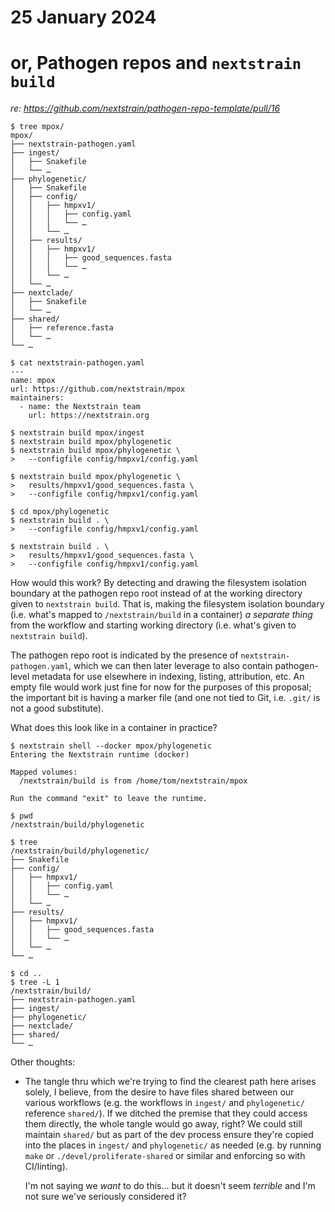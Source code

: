 # 25 January 2024
# or, Pathogen repos and `nextstrain build`

_re: <https://github.com/nextstrain/pathogen-repo-template/pull/16>_

```console
$ tree mpox/
mpox/
├── nextstrain-pathogen.yaml
├── ingest/
│   ├── Snakefile
│   └── …
├── phylogenetic/
│   ├── Snakefile
│   ├── config/
│   │   ├── hmpxv1/
│   │   │   ├── config.yaml
│   │   │   └── …
│   │   └── …
│   ├── results/
│   │   ├── hmpxv1/
│   │   │   ├── good_sequences.fasta
│   │   │   └── …
│   │   └── …
│   └── …
├── nextclade/
│   ├── Snakefile
│   └── …
├── shared/
│   ├── reference.fasta
│   └── …
└── …

$ cat nextstrain-pathogen.yaml
---
name: mpox
url: https://github.com/nextstrain/mpox
maintainers:
  - name: the Nextstrain team
    url: https://nextstrain.org

$ nextstrain build mpox/ingest
$ nextstrain build mpox/phylogenetic
$ nextstrain build mpox/phylogenetic \
>   --configfile config/hmpxv1/config.yaml

$ nextstrain build mpox/phylogenetic \
>   results/hmpxv1/good_sequences.fasta \
>   --configfile config/hmpxv1/config.yaml

$ cd mpox/phylogenetic
$ nextstrain build . \
>   --configfile config/hmpxv1/config.yaml

$ nextstrain build . \
>   results/hmpxv1/good_sequences.fasta \
>   --configfile config/hmpxv1/config.yaml
```

How would this work?  By detecting and drawing the filesystem isolation
boundary at the pathogen repo root instead of at the working directory given to
`nextstrain build`.  That is, making the filesystem isolation boundary (i.e.
what's mapped to `/nextstrain/build` in a container) _a separate thing_ from
the workflow and starting working directory (i.e. what's given to `nextstrain
build`).

The pathogen repo root is indicated by the presence of
`nextstrain-pathogen.yaml`, which we can then later leverage to also contain
pathogen-level metadata for use elsewhere in indexing, listing, attribution,
etc.  An empty file would work just fine for now for the purposes of this
proposal; the important bit is having a marker file (and one not tied to Git,
i.e. `.git/` is not a good substitute).

What does this look like in a container in practice?

```console
$ nextstrain shell --docker mpox/phylogenetic
Entering the Nextstrain runtime (docker)

Mapped volumes:
  /nextstrain/build is from /home/tom/nextstrain/mpox

Run the command "exit" to leave the runtime.

$ pwd
/nextstrain/build/phylogenetic

$ tree
/nextstrain/build/phylogenetic/
├── Snakefile
├── config/
│   ├── hmpxv1/
│   │   ├── config.yaml
│   │   └── …
│   └── …
├── results/
│   ├── hmpxv1/
│   │   ├── good_sequences.fasta
│   │   └── …
│   └── …
└── …

$ cd ..
$ tree -L 1
/nextstrain/build/
├── nextstrain-pathogen.yaml
├── ingest/
├── phylogenetic/
├── nextclade/
├── shared/
└── …
```

Other thoughts:

- The tangle thru which we're trying to find the clearest path here arises
  solely, I believe, from the desire to have files shared between our various
  workflows (e.g. the workflows in `ingest/` and `phylogenetic/` reference
  `shared/`).  If we ditched the premise that they could access them directly,
  the whole tangle would go away, right?  We could still maintain `shared/` but
  as part of the dev process ensure they're copied into the places in `ingest/`
  and `phylogenetic/` as needed (e.g. by running `make` or
  `./devel/proliferate-shared` or similar and enforcing so with CI/linting).

  I'm not saying we _want_ to do this… but it doesn't seem _terrible_ and I'm
  not sure we've seriously considered it?
